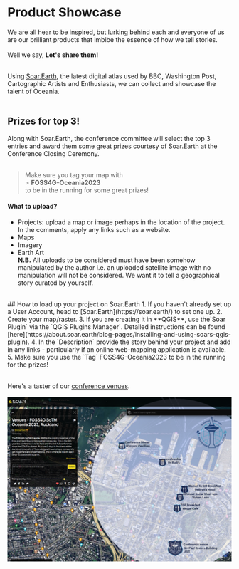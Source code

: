 # Product Showcase

We are all hear to be inspired, but lurking behind each and everyone of us are our brilliant products that imbibe the essence of how we tell stories. 
<br /><br />
Well we say, **Let's share them!**<br /><br />

Using [Soar.Earth](https://soar.earth/), the latest digital atlas used by BBC, Washington Post, Cartographic Artists and Enthusiasts, we can collect and showcase the talent of Oceania. <br /><br />
## Prizes for top 3!
Along with Soar.Earth, the conference committee will select the top 3 entries and award them some great prizes courtesy of Soar.Earth at the Conference Closing Ceremony. <br /><br />

> Make sure you tag your map with  <br />
    > **FOSS4G-Oceania2023** <br />
> to be in the running for some great prizes! 

#### What to upload? 
- Projects: upload a map or image perhaps in the location of the project. In the comments, apply any links such as a website.
- Maps
- Imagery
- Earth Art  <br />
**N.B.** All uploads to be considered must have been somehow manipulated by the author i.e. an uploaded satellite image with no manipulation will not be considered. We want it to tell a geographical story curated by yourself. 

<br />
## How to load up your project on Soar.Earth
1. If you haven't already set up a User Account, head to [Soar.Earth](https://soar.earth/) to set one up.
2. Create your map/raster.
3. If you are creating it in **QGIS**, use the`Soar Plugin` via the `QGIS Plugins Manager`. Detailed instructions can be found [here](https://about.soar.earth/blog-pages/installing-and-using-soars-qgis-plugin).
4. In the `Description` provide the story behind your project and add in any links - particularly if an online web-mapping application is available.
5. Make sure you use the `Tag` FOSS4G-Oceania2023 to be in the running for the prizes!
<br /><br />

Here's a taster of our [conference venues](https://soar.earth/maps/15722?pos=-36.84547055637228%2C174.76608946499994%2C16.06).<br /><br />
![Conference Venues](/imgs/venues-map.png)
<br />


